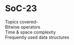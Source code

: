 # SoC-23

Topics covered- <br />
Bitwise operators <br />
Time & space complexity <br />
Frequently used data structures <br />
